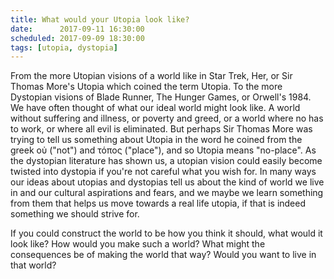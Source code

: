 ```yaml
---
title: What would your Utopia look like?
date:      2017-09-11 16:30:00
scheduled: 2017-09-09 18:30:00
tags: [utopia, dystopia]
---
```

From the more Utopian visions of a world like in Star Trek, Her, or Sir Thomas More's Utopia which coined the term Utopia. To the more Dystopian visions of Blade Runner, The Hunger Games, or Orwell's 1984. We have often thought of what our ideal world might look like. A world without suffering and illness, or poverty and greed, or a world where no has to work, or where all evil is eliminated. But perhaps Sir Thomas More was trying to tell us something about Utopia in the word he coined from the greek οὐ ("not") and τόπος ("place"), and so Utopia means "no-place". As the dystopian literature has shown us, a utopian vision could easily become twisted into dystopia if you're not careful what you wish for. In many ways our ideas about utopias and dystopias tell us about the kind of world we live in and our cultural aspirations and fears, and we maybe we learn something from them that helps us move towards a real life utopia, if that is indeed something we should strive for.

If you could construct the world to be how you think it should, what would it look like? How would you make such a world? What might the consequences be of making the world that way? Would you want to live in that world?
